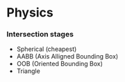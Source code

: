 # Physics

### Intersection stages
* Spherical (cheapest) 
* AABB (Axis Alligned Bounding Box)
* OOB (Oriented Bounding Box)
* Triangle 

